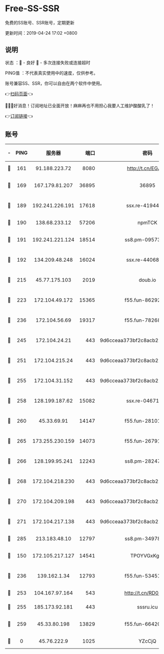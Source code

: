 # Free-SS-SSR

免费的SS账号、SSR账号，定期更新

更新时间：2019-04-24 17:02 +0800

## 说明

状态     ：🙂 - 良好 🙁 - 多次连接失败或连接超时

PING值   ：不代表真实使用中的速度，仅供参考。

账号兼容SS、SSR，你可以自由在两个软件中使用。

👉[扫码页面](https://liesauer.github.io/Free-SS-SSR/)👈

🎉🎉🎉好消息！订阅地址已全面开放！麻麻再也不用担心我要人工维护酸酸乳了！

👉[订阅链接](https://www.liesauer.net/yogurt/subscribe?ACCESS_TOKEN=DAYxR3mMaZAsaqUb)👈

## 账号

|-|PING|服务器|端口|密码|加密方式|区域|
|:----:|:----:|:-----:|-----:|:----:|:----:|:----:|
|🙂|161|91.188.223.72|8080|http://t.cn/EGJIyrl|rc4-md5|RU|
|🙂|169|167.179.81.207|36895|36895|aes-256-cfb|JP|
|🙂|189|192.241.226.191|17618|ssx.re-41944393|aes-256-cfb|US|
|🙂|190|138.68.233.12|57206|npmTCK|rc4-md5|US|
|🙂|191|192.241.221.124|18514|ss8.pm-09573145|aes-256-cfb|US|
|🙂|192|134.209.48.248|16024|ssx.re-44068408|aes-256-cfb|US|
|🙂|215|45.77.175.103|2019|doub.io|aes-128-ctr|SG|
|🙂|223|172.104.49.172|15365|f55.fun-86292044|aes-256-cfb|SG|
|🙂|236|172.104.56.69|19317|f55.fun-78268660|aes-256-cfb|SG|
|🙂|245|172.104.24.21|443|9d6cceaa373bf2c8acb22e60b6a58be6|aes-256-cfb|US|
|🙂|251|172.104.215.24|443|9d6cceaa373bf2c8acb22e60b6a58be6|aes-256-cfb|US|
|🙂|255|172.104.31.152|443|9d6cceaa373bf2c8acb22e60b6a58be6|aes-256-cfb|US|
|🙂|258|128.199.187.62|15082|ssx.re-04671645|aes-256-cfb|SG|
|🙂|260|45.33.69.91|14147|f55.fun-28101768|aes-256-cfb|US|
|🙂|265|173.255.230.159|14073|f55.fun-26791900|aes-256-cfb|US|
|🙂|266|128.199.95.241|12243|ss8.pm-28247465|aes-256-cfb|SG|
|🙂|268|172.104.218.230|443|9d6cceaa373bf2c8acb22e60b6a58be6|aes-256-cfb|US|
|🙂|270|172.104.209.198|443|9d6cceaa373bf2c8acb22e60b6a58be6|aes-256-cfb|US|
|🙂|271|172.104.217.138|443|9d6cceaa373bf2c8acb22e60b6a58be6|aes-256-cfb|US|
|🙂|285|213.183.48.10|12797|ss8.pm-34978760|rc4-md5|RU|
|🙂|150|172.105.217.127|14541|TPOYVGxKglpi|aes-256-cfb|JP|
|🙂|236|139.162.1.34|12793|f55.fun-53451447|aes-256-cfb|SG|
|🙂|253|104.167.97.164|543|http://t.cn/RD0D7sx|rc4-md5|CA|
|🙂|255|185.173.92.181|443|sssru.icu|rc4-md5|RU|
|🙂|259|45.33.80.198|13829|f55.fun-66420487|aes-256-cfb|US|
|🙁|0|45.76.222.9|1025|YZcCjQ|rc4-md5|JP|
